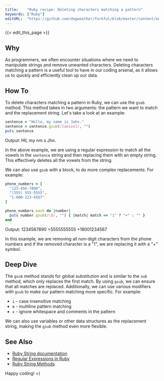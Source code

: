 ```yaml
---
title:    "Ruby recipe: Deleting characters matching a pattern"
keywords: ["Ruby"]
editURL:  "https://github.com/dogweather/forkful/blob/master/content/en/ruby/deleting-characters-matching-a-pattern.md"
---
```


{{< edit_this_page >}}

## Why
As programmers, we often encounter situations where we need to manipulate strings and remove unwanted characters. Deleting characters matching a pattern is a useful tool to have in our coding arsenal, as it allows us to quickly and efficiently clean up our data.

## How To
To delete characters matching a pattern in Ruby, we can use the `gsub` method. This method takes in two arguments: the pattern we want to match and the replacement string. Let's take a look at an example:

``` Ruby
sentence = "Hello, my name is John."
sentence = sentence.gsub(/[aeiou]/, "")
puts sentence
```
Output: Hll, my nm s Jhn.

In the above example, we are using a regular expression to match all the vowels in the `sentence` string and then replacing them with an empty string. This effectively deletes all the vowels from the string.

We can also use `gsub` with a block, to do more complex replacements. For example:

``` Ruby
phone_numbers = [
  "123-456-7890",
  "(555) 555-5555",
  "1-800-123-4567"
]

phone_numbers.each do |number|
  puts number.gsub(/\D/, "") { |match| match == "1" ? "+" : "" }
end
```
Output:
1234567890
+5555555555
+18001234567

In this example, we are removing all non-digit characters from the phone numbers and if the removed character is a "1", we are replacing it with a "+" symbol.

## Deep Dive
The `gsub` method stands for global substitution and is similar to the `sub` method, which only replaces the first match. By using `gsub`, we can ensure that all matches are replaced. Additionally, we can use various modifiers with `gsub` to make our pattern matching more specific. For example:

- `i` - case insensitive matching
- `m` - multiline pattern matching
- `x` - ignore whitespace and comments in the pattern

We can also use variables or other data structures as the replacement string, making the `gsub` method even more flexible.

## See Also
- [Ruby String documentation](https://ruby-doc.org/core-3.0.1/String.html)
- [Regular Expressions in Ruby](https://www.rubyguides.com/2015/06/ruby-regex/)
- [Ruby String Methods](https://www.rubyguides.com/2018/11/ruby-string-methods/)

Happy coding! =)